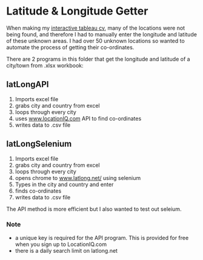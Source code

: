 # Latitude & Longitude Getter
When making my [interactive tableau cv](https://public.tableau.com/profile/christopher.mcdowell#!/vizhome/InteractiveCV_4/CV), many of the  locations were not being found, and therefore I had to manually enter the longitude and latitude of these unknown areas. I had over 50 unknown locations so wanted to automate the process of getting their co-ordinates.

There are 2 programs in this folder that get the longitude and latitude of a city/town from .xlsx workbook:

## latLongAPI

  1. Imports excel file
  2. grabs city and country from excel
  3. loops through every city
  4. uses www.locationIQ.com API to find co-ordinates
  5. writes data to .csv file
  
## latLongSelenium
  1. Imports excel file
  2. grabs city and country from excel
  3. loops through every city
  4. opens chrome to www.latlong.net/ using selenium
  5. Types in the city and country and enter
  6. finds co-ordinates
  7. writes data to .csv file
  
The API method is more efficient but I also wanted to test out seleium.

### Note
- a unique key is required for the API program. This is provided for free when you sign up to LocationIQ.com
- there is a daily search limit on latlong.net
